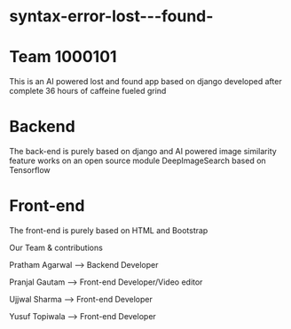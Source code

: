 # syntax-error-lost---found-

# Team 1000101
This is an AI powered lost and found app based on django developed after complete 36 hours of caffeine fueled grind
# Backend
The back-end is purely based on django and AI powered image similarity feature works on an open source module DeepImageSearch based on Tensorflow
# Front-end
The front-end is purely based on HTML and Bootstrap

Our Team & contributions

Pratham Agarwal --> Backend Developer

Pranjal Gautam --> Front-end Developer/Video editor

Ujjwal Sharma --> Front-end Developer

Yusuf Topiwala --> Front-end Developer
